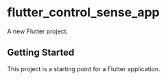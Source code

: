 # flutter_control_sense_app

A new Flutter project.

## Getting Started

This project is a starting point for a Flutter application.




